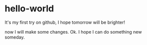 # hello-world
It's my first try on github, I hope tomorrow will be brighter!

now I will make some changes.
Ok.
I hope I can do something new someday.
